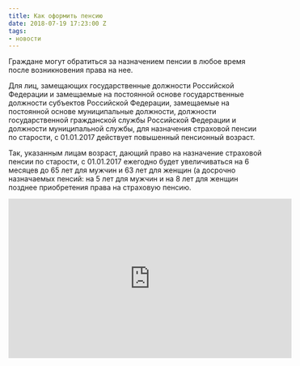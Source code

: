 ```yaml
---
title: Как оформить пенсию
date: 2018-07-19 17:23:00 Z
tags:
- новости
---
```


Граждане могут обратиться за назначением пенсии в любое время после возникновения права на нее.

Для лиц, замещающих государственные должности Российской Федерации и замещаемые на постоянной основе государственные должности субъектов Российской Федерации, замещаемые на постоянной основе муниципальные должности, должности государственной гражданской службы Российской Федерации и должности муниципальной службы, для назначения страховой пенсии по старости, с 01.01.2017  действует повышенный пенсионный возраст.

Так, указанным лицам возраст, дающий право на назначение страховой пенсии по старости, с 01.01.2017 ежегодно будет увеличиваться на 6 месяцев до 65 лет для мужчин и 63 лет для женщин (а досрочно назначаемых пенсий: на 5 лет для мужчин и на 8 лет для женщин позднее приобретения права на страховую пенсию.
<iframe width="560" height="315" src="https://www.youtube.com/embed/9AEauDlPEbI" frameborder="0" allow="autoplay; encrypted-media" allowfullscreen></iframe>